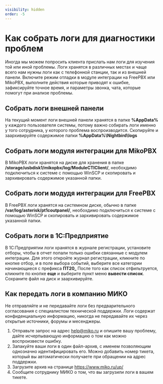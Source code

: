 ```yaml
---
visibility: hidden
order: -5
---
```


# Как собрать логи для диагностики проблем
Иногда мы можем попросить клиента прислать нам логи для изучения той или иной проблемы.
Логи хранятся в различных местах и чаще всего нам нужны логи как с телефонной станции, так и из внешней панели.
Включите режим отладки в модуле интеграции на FreePBX или MikoPBX, выполните действия которые приводят к ошибке, зафиксируйте точное время, и параметры звонка, чата, которые помогут при анализе проблемы.

## Собрать логи внешней панели
На текущий момент логи внешней панели хранятся в папке **%AppData%** у каждого пользователя системы, потому важно собирать логи именно у того сотрудника, у которого проблема воспроизводится.
Скопируйте и заархивируйте содержимое папки **%AppData%\Nightbird\logs**

## Собрать логи модуля интеграции для MikoPBX
В MikoPBX логи хранятся на диске для хранения в папке **/storage/usbdisk1/mikopbx/log/ModuleCTIClient/**, необохдимо подключиться к системе с помощью WinSCP и скопировать и зархивировать содержимое указанной папки.

## Собрать логи модудя интеграции для FreePBX
В FreePBX логи хранятся на системном диске, обычно в папке **/var/log/asterisk/pt1coutpanel/**, необохдимо подключиться к системе с помощью WinSCP и скопировать и зархивировать содержимое указанной папки.

## Собрать логи в 1С:Предприятие
В 1С:Предприятии логи хранятся в журнале регистрации, установите отборы, чтобы в отчет попали только ошибки связанные с модулем интеграции.
Для этого откройте журнал регистрации, кликните по кнопке отбор, и в поле выбора событий, выберите все категории начинающиеся с префикса **ПТ20_**
После того как список отфильтруется, кликните по кнопке **еще** и выберите пункт меню **вывести список**. Сохраните файл на диск и заархивируйте. 

## Как передать логи в компанию МИКО
Не отправляйте и не передавайте логи без предварительного согласования с специалистом технической поддержки. 
Логи содержат конфиденциальную информацию, никогда не передавайте их через открытые источники, форумы и месенджеры.

1. Отправьте запрос на адрес help@miko.ru и опишите вашу проблему, дайте исчерпывающую информацию о том как можно воспроизвести ошибку.
2. Запакуйте ваши логи в один файл-архив, с именем позволяющим однозначно идентифицировать его. Можно добавить номер тикета, который вы автоматически получаете при обращении на адрес поддержки.
3. Загрузите архив на странице https://www.miko.ru/up/
4. Сообщите сотруднику МИКО о том, что вы загрузили логи в вашем тикете.
